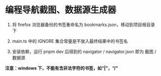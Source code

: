 # 编程导航截图、数据源生成器

1. 将 firefox 浏览器备份的书签重命名为 bookmarks.json，移动到项目根目录下

2. main.ts 中的 IGNORE 集合常量是不放入最终结果中的书签名

3. 安装依赖，运行 pnpm dev 后得到的 navigator / navigator.json 即为 截图 / 数据源

**注意：windows 下，不能有含非法字符的书签，如“|”，“/”**

